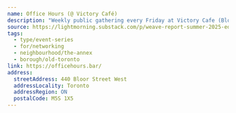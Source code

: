 ```yaml
---
name: Office Hours (@ Victory Café)
description: "Weekly public gathering every Friday at Victory Cafe (Bloor+Bathurst) starting at 6:30 pm and going until approximately 9, or until you make other plans. Look for the table with the horse figurine, come sit down, introduce yourself, and meet people!"
source: https://lightmorning.substack.com/p/weave-report-summer-2025-edition
tags:
  - type/event-series
  - for/networking
  - neighbourhood/the-annex
  - borough/old-toronto
link: https://officehours.bar/
address:
  streetAddress: 440 Bloor Street West
  addressLocality: Toronto
  addressRegion: ON
  postalCode: M5S 1X5
---
```

